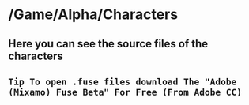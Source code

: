 # /Game/Alpha/Characters
## Here you can see the source files of the characters
## `Tip To open .fuse files download The "Adobe (Mixamo) Fuse Beta" For Free (From Adobe CC)`